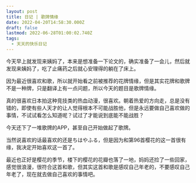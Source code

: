 ```yaml
---
layout: post
title: 日记 | 歌牌情缘
date: 2022-04-20T14:58:30.000Z
draft: false
lastmod: 2022-06-28T01:00:02.740Z
tags:
  - 天天的快乐日记
---
```

今天早上就发现来姨妈了，本来是想准备一下论文的，确实准备了一会儿，然后就发现来姨妈了，吃了止痛药之后就心安理得的躺在了床上。

因为最近很喜欢和歌，所以就开始看之前被推荐的花牌情缘，但是其实花牌和歌牌不是一种牌，只是翻译上有一点问题，所以今天的题目是歌牌情缘。

真的很喜欢日本拍这种竞技类的热血动漫，很喜欢。朝着热爱的方向走，总是没有错的，即使有些人天才的让人觉得根本不可能战胜他，但是永远要做自己喜欢做的事情，不试试看怎么知道呢？试过了才能说到底能不能战胜？

今天还下了一堆歌牌的APP，甚至自己开始做起了歌牌。

当然说喜欢的话最喜欢的还是ちはやふる，但是因为和第96首樱花的这一首很有缘，我决定开始喜欢这一首了。

最近也正好是樱花的季节，楼下的樱花的花瓣也落了一地，妈妈还捡了一些回家，感觉很浪漫，很符合这首和歌，但其实这首和歌是感叹自己年老的，不要感叹自己年老了，现在就去做自己喜欢的事情吧。
